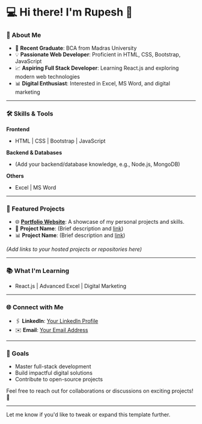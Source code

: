 # 💻 Hi there! I'm Rupesh 👋  

### 🚀 About Me  
- 🌟 **Recent Graduate**: BCA from Madras University  
- 💡 **Passionate Web Developer**: Proficient in HTML, CSS, Bootstrap, JavaScript  
- 📈 **Aspiring Full Stack Developer**: Learning React.js and exploring modern web technologies  
- 📊 **Digital Enthusiast**: Interested in Excel, MS Word, and digital marketing  

---

### 🛠️ Skills & Tools  
**Frontend**  
- HTML | CSS | Bootstrap | JavaScript  

**Backend & Databases**  
- (Add your backend/database knowledge, e.g., Node.js, MongoDB)  

**Others**  
- Excel | MS Word  

---

### 📂 Featured Projects  
- 🌐 **[Portfolio Website](#)**: A showcase of my personal projects and skills.  
- 📑 **Project Name**: (Brief description and [link](#))  
- 📊 **Project Name**: (Brief description and [link](#))  

*(Add links to your hosted projects or repositories here)*  

---

### 📚 What I'm Learning  
- React.js | Advanced Excel | Digital Marketing  

---

### 🌐 Connect with Me  
- 🖇️ **LinkedIn**: [Your LinkedIn Profile](#)  
- ✉️ **Email**: [Your Email Address](#)  

---

### 🎯 Goals  
- Master full-stack development  
- Build impactful digital solutions  
- Contribute to open-source projects  

Feel free to reach out for collaborations or discussions on exciting projects! 🚀  

---  

Let me know if you'd like to tweak or expand this template further.
